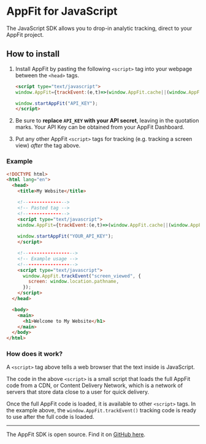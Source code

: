 # AppFit for JavaScript

The JavaScript SDK allows you to drop-in analytic tracking, direct to your AppFit project.

## How to install

1. Install AppFit by pasting the following `<script>` tag into your webpage between the `<head>` tags.

   ```html
   <script type="text/javascript">
   window.AppFit={trackEvent:(e,t)=>(window.AppFit.cache||(window.AppFit.cache={}),window.AppFit.cache.events||(window.AppFit.cache.events=[]),window.AppFit.cache.events.push({eventName:e,payload:t}),Promise.resolve()),identifyUser(e){window.AppFit.cache||(window.AppFit.cache={}),window.AppFit.cache.identity=e},cache:{},origin:"web"},window.startAppFit=e=>{window.AppFit.apiKey=e;var t=document.createElement("script");t.type="module",t.src="https://d1433kipn7zjh1.cloudfront.net/browser-sdk/appfit-v1-browser.js";var i=document.createElement("script");i.noModule=!0,i.src="https://d1433kipn7zjh1.cloudfront.net/browser-sdk/appfit-v1-legacy.js";var p=document.getElementsByTagName("script")[0];p.parentNode.insertBefore(t,p),p.parentNode.insertBefore(i,p)},
   
   window.startAppFit("API_KEY");
   </script>
   ```

2. Be sure to **replace `API_KEY` with your API secret**, leaving in the quotation marks. Your API Key can be obtained from your AppFit Dashboard.

3. Put any other AppFit `<script>` tags for tracking (e.g. tracking a screen view) _after_ the tag above.

### Example

```html
<!DOCTYPE html>
<html lang="en">
  <head>
    <title>My Website</title>

    <!---------------->
    <!-- Pasted tag -->
    <!---------------->
    <script type="text/javascript">
    window.AppFit={trackEvent:(e,t)=>(window.AppFit.cache||(window.AppFit.cache={}),window.AppFit.cache.events||(window.AppFit.cache.events=[]),window.AppFit.cache.events.push({eventName:e,payload:t}),Promise.resolve()),identifyUser(e){window.AppFit.cache||(window.AppFit.cache={}),window.AppFit.cache.identity=e},cache:{},origin:"web"},window.startAppFit=e=>{window.AppFit.apiKey=e;var t=document.createElement("script");t.type="module",t.src="https://d1433kipn7zjh1.cloudfront.net/browser-sdk/appfit-v1-browser.js";var i=document.createElement("script");i.noModule=!0,i.src="https://d1433kipn7zjh1.cloudfront.net/browser-sdk/appfit-v1-legacy.js";var p=document.getElementsByTagName("script")[0];p.parentNode.insertBefore(t,p),p.parentNode.insertBefore(i,p)},
   
    window.startAppFit("YOUR_API_KEY");
    </script>

    <!------------------->
    <!-- Example usage -->
    <!------------------->
    <script type="text/javascript">
      window.AppFit.trackEvent("screen_viewed", {
        screen: window.location.pathname,
      });
    </script>
  </head>

  <body>
    <main>
      <h1>Welcome to My Website</h1>
    </main>
  </body>
</html>
```

### How does it work?

A `<script>` tag above tells a web browser that the text inside is JavaScript.

The code in the above `<script>` is a small script that loads the full AppFit code from a CDN, or Content Delivery Network, which is a network of servers that store data close to a user for quick delivery.

Once the full AppFit code is loaded, it is available to other `<script>` tags. In the example above, the `window.AppFit.trackEvent()` tracking code is ready to use after the full code is loaded.

---

The AppFit SDK is open source. Find it on [GitHub here](https://github.com/uptech/appfit-javascript-sdk).
